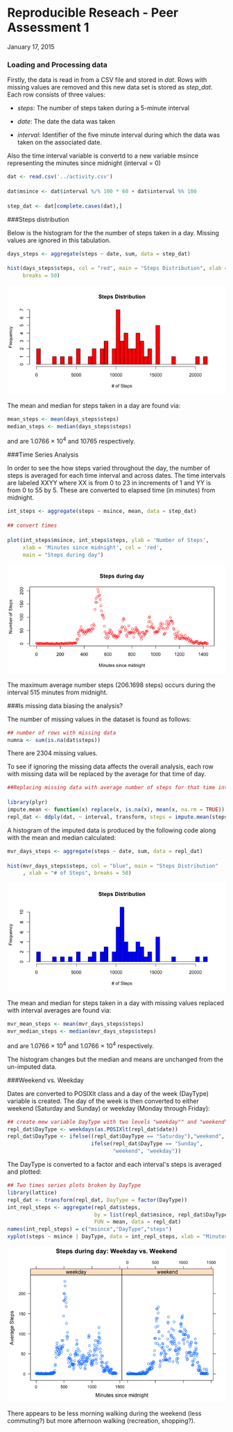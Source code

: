 # Reproducible Reseach - Peer Assessment 1
January 17, 2015  

### Loading and Processing data

Firstly, the data is read in from a CSV file and stored in *dat*.  Rows with missing values are removed and this new data set is stored as *step_dat*.  Each row consists of three values:

- *steps*: The number of steps taken during a 5-minute interval

- *date*: The date the data was taken

- *interval*: Identifier of the five minute interval during which the data was taken on the associated date.

Also the time interval variable is convertd to a new variable msince representing the minutes since midnight (interval = 0)

```r
dat <- read.csv('../activity.csv')

dat$msince <- dat$interval %/% 100 * 60 + dat$interval %% 100

step_dat <- dat[complete.cases(dat),]
```

###Steps distribution

Below is the histogram for the the number of steps taken in a day.  Missing values are ignored in this tabulation.


```r
days_steps <- aggregate(steps ~ date, sum, data = step_dat)

hist(days_steps$steps, col = "red", main = "Steps Distribution", xlab = "# of Steps",
     breaks = 50)
```

![plot of chunk hist](./PA1_template_files/figure-html/hist.png) 

The mean and median for steps taken in a day are found via:

```r
mean_steps <- mean(days_steps$steps)
median_steps <- median(days_steps$steps)
```
and are 1.0766 &times; 10<sup>4</sup> and 10765 respectively.

###Time Series Analysis

In order to see the how steps varied throughout the day, the number of steps is averaged for each time interval and across dates.  The time intervals are labeled XXYY where XX is from 0 to 23 in increments of 1 and YY is from 0 to 55 by 5. These are converted to elapsed time (in minutes) from midnight.


```r
int_steps <- aggregate(steps ~ msince, mean, data = step_dat)

## convert times

plot(int_steps$msince, int_steps$steps, ylab = 'Number of Steps', 
     xlab = 'Minutes since midnight', col = 'red', 
     main = "Steps during day")
```

![plot of chunk averagepattern](./PA1_template_files/figure-html/averagepattern.png) 

The maximum average number steps (206.1698 steps) occurs during the interval 515 minutes from midnight.

###Is missing data biasing the analysis?

The number of missing values in the dataset is found as follows:


```r
## number of rows with missing data
numna <- sum(is.na(dat$steps))
```

There are 2304 missing values.

To see if ignoring the missing data affects the overall analysis, each row with missing data will be replaced by the average for that time of day.


```r
##Replacing missing data with average number of steps for that time interval

library(plyr)
impute.mean <- function(x) replace(x, is.na(x), mean(x, na.rm = TRUE))
repl_dat <- ddply(dat, ~ interval, transform, steps = impute.mean(steps))
```

A histogram of the imputed data is produced by the following code along with the mean and median calculated: 


```r
mvr_days_steps <- aggregate(steps ~ date, sum, data = repl_dat)

hist(mvr_days_steps$steps, col = "blue", main = "Steps Distribution"
     , xlab = "# of Steps", breaks = 50)
```

![plot of chunk histmissingvalues](./PA1_template_files/figure-html/histmissingvalues.png) 

The mean and median for steps taken in a day with missing values replaced with interval averages are found via:


```r
mvr_mean_steps <- mean(mvr_days_steps$steps)
mvr_median_steps <- median(mvr_days_steps$steps)
```
and are 1.0766 &times; 10<sup>4</sup> and 1.0766 &times; 10<sup>4</sup> respectively.

The histogram changes but the  median and means are unchanged from the un-imputed data.

###Weekend vs. Weekday

Dates are converted to POSIXlt class and a day of the week (DayType) variable is created.  The day of the week is then converted to either weekend (Saturday and Sunday) or weekday (Monday through Friday):


```r
## create mew variable DayType with two levels "weekday"" and "weekend"
repl_dat$DayType <- weekdays(as.POSIXlt(repl_dat$date))
repl_dat$DayType <- ifelse((repl_dat$DayType == "Saturday"),"weekend", 
                           ifelse(repl_dat$DayType == "Sunday",
                                  "weekend", "weekday"))
```
The DayType is converted to a factor and each interval's steps is averaged and plotted:

```r
## Two times series plots broken by DayType
library(lattice)
repl_dat <- transform(repl_dat, DayType = factor(DayType))
int_repl_steps <- aggregate(repl_dat$steps, 
                            by = list(repl_dat$msince, repl_dat$DayType), 
                            FUN = mean, data = repl_dat)
names(int_repl_steps) = c("msince","DayType","steps")
xyplot(steps ~ msince | DayType, data = int_repl_steps, xlab = "Minutes since midnight", ylab = "Average Steps", main = "Steps during day: Weekday vs. Weekend")
```

![plot of chunk dayvend](./PA1_template_files/figure-html/dayvend.png) 

There appears to be less morning walking during the weekend (less commuting?) but more afternoon walking (recreation, shopping?).



